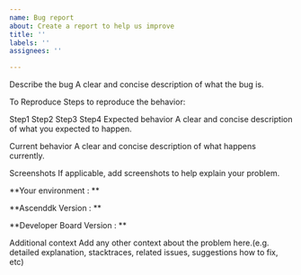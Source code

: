 ```yaml
---
name: Bug report
about: Create a report to help us improve
title: ''
labels: ''
assignees: ''

---
```


Describe the bug A clear and concise description of what the bug is.

To Reproduce Steps to reproduce the behavior:

Step1
Step2
Step3
Step4
Expected behavior A clear and concise description of what you expected to happen.

Current behavior A clear and concise description of what happens currently.

Screenshots If applicable, add screenshots to help explain your problem.

**Your environment : **

**Ascenddk Version : **

**Developer Board Version : **

Additional context Add any other context about the problem here.(e.g. detailed explanation, stacktraces, related issues, suggestions how to fix, etc)

